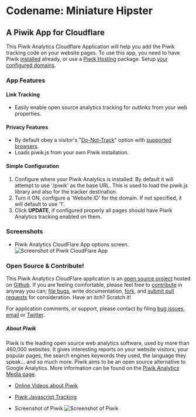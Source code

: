 # Codename: Miniature Hipster 
## A Piwik App for Cloudflare

This Piwik Analytics Cloudflare Application will help you add the Piwik tracking code on your website pages. To use this app, you need to have Piwik [installed](http://piwik.org/docs/installation/) already, or use a [Piwik Hosting](http://piwik.org/hosting/) package. Setup [your configured domains](https://www.cloudflare.com/cloudflare-apps).


### App Features


#### Link Tracking
  * Easily enable open source analytics tracking for outlinks from your web properties.


#### Privacy Features
  * By default obey a visitor's "[Do-Not-Track](https://www.eff.org/issues/do-not-track)" option with [supported browsers](https://ie.microsoft.com/testdrive/browser/donottrack/default.html).
  * Loads piwik.js from your own Piwik installation.


#### Simple Configuration
1. Configure where your Piwik Analytics is installed. By default it will attempt to use '/piwik' as the base URL. This is used to load the piwik.js library and also for the tracker destination.
2. Turn it ON, configure a 'Website ID' for the domain. If not specified, it will default to use '1'.
3. Click **UPDATE**, if configured properly all pages should have Piwik Analytics tracking enabled on them.

### Screenshots
  * Piwik Analytics CloudFlare App options screen.
![Screenshot of Piwik CloudFlare App](/images/apps/piwik_analytics/piwik_cfapp_screenshot_1.png "Screenshot")


### Open Source & Contribute!
This Piwik Analytics CloudFlare application is an [open source project](https://github.com/px/cfapp-piwik-analytics/#readme) hosted on [Github](https://github.com/). If you are feeling comfortable, please feel free to [contribute](https://github.com/px/cfapp-piwik-analytics/#contribute) in anyway you can; <a href="https://github.com/px/cfapp-piwik-analytics/issues">file bugs</a>, write documentation, <a href="https://github.com/px/cfapp-piwik-analytics/fork">fork</a>, and <a href="https://github.com/px/cfapp-piwik-analytics/pulls">submit pull requests</a> for consideration. Have an itch? Scratch it!

For application comments, or support, please contact by filing <a href="https://github.com/px/cfapp-piwik-analytics/issues">bug issues</a>, <a href="mailto:px+cfapp-piwik-analytics@ns1.net">email</a> or <a href="http://twitter.com/px">Twitter</a>.


##### About Piwik
Piwik is the leading open source web analytics software, used by more than 460,000 websites. It gives interesting reports on your website visitors, your popular pages, the search engines keywords they used, the language they speak… and so much more. Piwik aims to be an open source alternative to Google Analytics.
More information can be found on the [Piwik Analytics Media page](http://piwik.org/media/).

  * [Online Videos about Piwik](https://piwik.org/blog/category/videos/)
  * [Piwik Javascript Tracking](http://piwik.org/docs/javascript-tracking/)

  * Screenshot of Piwik 
![Screenshot of Piwik](/images/apps/piwik_analytics/piwik_analytics_demo_screenshot_1.png "Screenshot")


